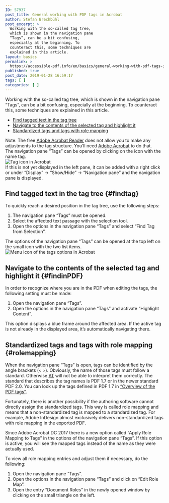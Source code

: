 ```yaml
---
ID: 57937
post_title: General working with PDF tags in Acrobat
author: Stefan Brechbühl
post_excerpt: >
  Working with the so-called tag tree,
  which is shown in the navigation pane
  “Tags”, can be a bit confusing,
  especially at the beginning. To
  counteract this, some techniques are
  explained in this article.
layout: basics
permalink: >
  https://accessible-pdf.info/en/basics/general-working-with-pdf-tags-in-acrobat/
published: true
post_date: 2019-01-28 16:59:17
tags: [ ]
categories: [ ]
---
```

Working with the so-called tag tree, which is shown in the navigation pane “Tags”, can be a bit confusing, especially at the beginning. To counteract this, some techniques are explained in this article.

- [Find tagged text in the tag tree](#findtag)
- [Navigate to the contents of the selected tag and highlight it](#findinPDF)
- [Standardized tags and tags with role mapping](#rolemapping)

<aside class="note-block">Note: The free <a href="https://get.adobe.com/reader/">Adobe Acrobat Reader</a> does not allow you to make any adjustments to the tag structure. You’ll need <a href="https://acrobat.adobe.com/uk/en/acrobat.html">Adobe Acrobat</a> to do that.</aside>

<aside class="note-block">The navigation pane “Tags” can be opened by clicking on the icon with the name tag.<br><img src="https://accessible-pdf.info/wp/wp-content/uploads/tag-icon.png" alt="Tag icon in Acrobat"><br>If this is not yet displayed in the left pane, it can be added with a right click or under “Display” → “Show/Hide” → “Navigation pane” and the navigation pane is displayed.</aside>

## Find tagged text in the tag tree {#findtag}

To quickly reach a desired position in the tag tree, use the following steps:

1. The navigation pane “Tags” must be opened.
2. Select the affected text passage with the selection tool.
3. Open the options in the navigation pane “Tags” and select “Find Tag from Selection”.

<aside class="note-block">The options of the navigation pane “Tags” can be opened at the top left on the small icon with the two list items.<br><img src="https://accessible-pdf.info/wp/wp-content/uploads/tags-options-icon.png" alt="Menu icon of the tags options in Acrobat" /></aside>

## Navigate to the contents of the selected tag and highlight it {#findinPDF}

In order to recognize where you are in the PDF when editing the tags, the following setting must be made:

1. Open the navigation pane “Tags”.
2. Open the options in the navigation pane “Tags” and activate “Highlight Content”.

This option displays a blue frame around the affected area. If the active tag is not already in the displayed area, it’s automatically navigating there.

## Standardized tags and tags with role mapping {#rolemapping}

When the navigation pane “Tags” is open, tags can be identified by the angle brackets (`< >`). Obviously, the name of those tags must follow a standard. Otherwise [AT](https://accessible-pdf.info/en/glossary/#at) will not be able to interpret them correctly. The standard that describes the tag names is PDF 1.7 or in the newer standard PDF 2.0. You can look up the tags defined in PDF 1.7 in [“Overview of the PDF tags”](https://accessible-pdf.info/en/basics/overview-of-the-pdf-tags/).

Fortunately, there is another possibility if the authoring software cannot directly assign the standardized tags. This way is called role mapping and means that a non-standardized tag is mapped to a standardized tag. For example, Adobe InDesign almost exclusively delivers non-standardized tags with role mapping in the exported PDF.

<aside class="note-block">Since Adobe Acrobat DC 2017 there is a new option called “Apply Role Mapping to Tags” in the options of the navigation pane “Tags”. If this option is active, you will see the mapped tags instead of the name as they were actually used.</aside>

To view all role mapping entries and adjust them if necessary, do the following:

1. Open the navigation pane “Tags”.
2. Open the options in the navigation pane “Tags” and click on “Edit Role Map”.
3. Open the entry “Document Roles” in the newly opened window by clicking on the small triangle on the left.